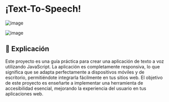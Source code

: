 <h1> ¡Text-To-Speech! </h1>

![image](https://github.com/pabl1ku/Text-To-Speech/assets/115459058/f50bfbd4-91ef-4e02-9cef-85512932717a)

![image](https://github.com/pabl1ku/Text-To-Speech/assets/115459058/4a58f315-2c14-40f5-b6b3-8be5021a1d66)


## 📃 Explicación

Este proyecto es una guía práctica para crear una aplicación de texto a voz utilizando JavaScript. La aplicación es completamente responsiva, lo que significa que se adapta perfectamente a dispositivos móviles y de escritorio, permitiéndote integrarla fácilmente en tus sitios web. El objetivo de este proyecto es enseñarte a implementar una herramienta de accesibilidad esencial, mejorando la experiencia del usuario en tus aplicaciones web.










